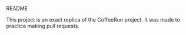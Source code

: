 README

This project is an exact replica of the CoffeeRun project. It was made to practice making pull requests.